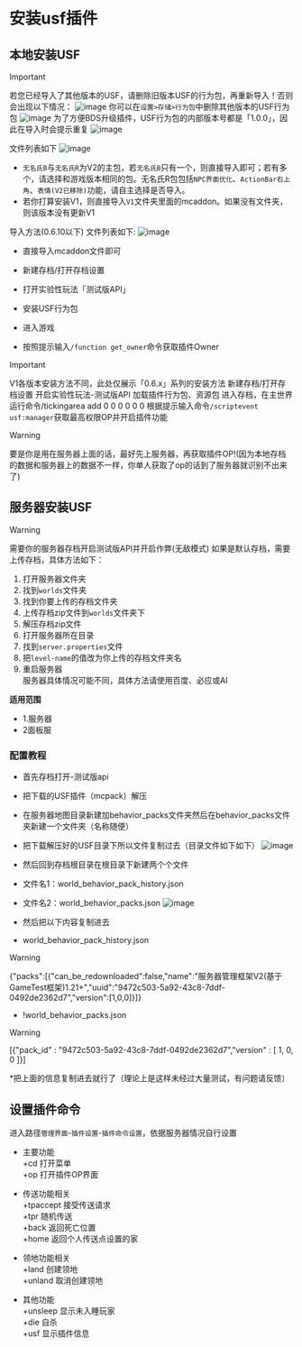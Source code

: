 # 安装usf插件

## 本地安装USF
> [!IMPORTANT]
>若您已经导入了其他版本的USF，请删除旧版本USF的行为包，再重新导入！否则会出现以下情况：
![image](upload/202402/202402121205550.jpg)
你可以在`设置>存储>行为包`中删除其他版本的USF行为包
![image](upload/202402/202402121205230.jpg)
为了方便BDS升级插件，USF行为包的内部版本号都是「1.0.0」，因此在导入时会提示重复
![image](upload/202402/202402121213130.png)

文件列表如下
![image](upload/202402/202402121217300.jpg)
- `无名氏B`与`无名氏R`为V2的主包，若`无名氏B`只有一个，则直接导入即可；若有多个，请选择和游戏版本相同的包。无名氏R包包括`NPC界面优化`、`ActionBar右上角`、`表情(V2已移除)`功能，请自主选择是否导入。
- 若你打算安装V1，则直接导入`V1`文件夹里面的mcaddon。如果没有文件夹，则该版本没有更新V1

导入方法(0.6.10以下)
文件列表如下:
![image](upload/202402/202402121223520.jpg)
- 直接导入mcaddon文件即可  


- 新建存档/打开存档设置
- 打开实验性玩法「测试版API」
- 安装USF行为包
- 进入游戏
- 按照提示输入`/function get_owner`命令获取插件Owner
> [!IMPORTANT]
> V1各版本安装方法不同，此处仅展示「0.6.x」系列的安装方法
> 新建存档/打开存档设置
> 开启实验性玩法-测试版API
> 加载插件行为包、资源包
> 进入存档，在主世界运行命令/tickingarea add 0 0 0 0 0 0
> 根据提示输入命令`/scriptevent usf:manager`获取最高权限OP并开启插件功能

> [!WARNING]
> 要是你是用在服务器上面的话，最好先上服务器，再获取插件OP!(因为本地存档的数据和服务器上的数据不一样，你单人获取了op的话到了服务器就识别不出来了)

## 服务器安装USF

> [!WARNING]
> 需要你的服务器存档开启测试版API并开启作弊(无敌模式)
> 如果是默认存档，需要上传存档，具体方法如下：  
> 1. 打开服务器文件夹
> 2. 找到`worlds`文件夹
> 3. 找到你要上传的存档文件夹
> 4. 上传存档zip文件到`worlds`文件夹下
> 5. 解压存档zip文件
> 6. 打开服务器所在目录
> 7. 找到`server.properties`文件
> 8. 把`level-name`的值改为你上传的存档文件夹名
> 9. 重启服务器  
> 服务器具体情况可能不同，具体方法请使用百度、必应或AI


**适用范围**
* 1.服务器
* 2面板服

### 配置教程
* 首先存档打开-测试版api
* 把下载的USF插件（mcpack）解压
* 在服务器地图目录新建加behavior_packs文件夹然后在behavior_packs文件夹新建一个文件夹（名称随便）
* 把下载解压好的USF目录下所以文件复制过去（目录文件如下如下）
 ![image](upload/202402/20241215001.jpg)

* 然后回到存档根目录在根目录下新建两个个文件
* 文件名1：world_behavior_pack_history.json
* 文件名2：world_behavior_packs.json
![ image](upload/202402/20241215002.jpg)

* 然后把以下内容复制进去
* world_behavior_pack_history.json
> [!WARNING]
> {"packs":[{"can_be_redownloaded":false,"name":"服务器管理框架V2(基于GameTest框架)1.21+","uuid":"9472c503-5a92-43c8-7ddf-0492de2362d7","version":[1,0,0]}]}
* !world_behavior_packs.json
> [!WARNING]
> [{"pack_id" : "9472c503-5a92-43c8-7ddf-0492de2362d7","version" : [ 1, 0, 0 ]}]

*把上面的信息复制进去就行了（理论上是这样未经过大量测试，有问题请反馈）

## 设置插件命令
进入路径`管理界面`-`插件设置`-`插件命令设置`，依据服务器情况自行设置  
* 主要功能  
  +cd 打开菜单  
  +op 打开插件OP界面  

* 传送功能相关  
  +tpaccept 接受传送请求   
  +tpr 随机传送  
  +back 返回死亡位置  
  +home 返回个人传送点设置的家  

* 领地功能相关  
  +land 创建领地  
  +unland 取消创建领地  

* 其他功能  
  +unsleep 显示未入睡玩家  
  +die 自杀  
  +usf 显示插件信息  





